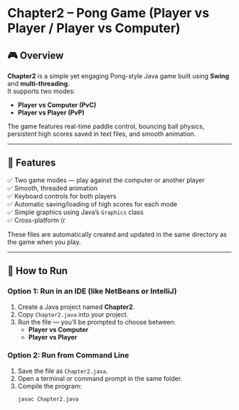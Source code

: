# Chapter2 – Pong Game (Player vs Player / Player vs Computer)

## 🎮 Overview
**Chapter2** is a simple yet engaging Pong-style Java game built using **Swing** and **multi-threading**.  
It supports two modes:
- **Player vs Computer (PvC)**
- **Player vs Player (PvP)**  

The game features real-time paddle control, bouncing ball physics, persistent high scores saved in text files, and smooth animation.

---

## 🧩 Features
✅ Two game modes — play against the computer or another player  
✅ Smooth, threaded animation  
✅ Keyboard controls for both players  
✅ Automatic saving/loading of high scores for each mode  
✅ Simple graphics using Java’s `Graphics` class  
✅ Cross-platform (r



These files are automatically created and updated in the same directory as the game when you play.

---

## 🧾 How to Run

### Option 1: Run in an IDE (like NetBeans or IntelliJ)
1. Create a Java project named **Chapter2**.
2. Copy `Chapter2.java` into your project.
3. Run the file — you’ll be prompted to choose between:
   - **Player vs Computer**
   - **Player vs Player**

### Option 2: Run from Command Line
1. Save the file as `Chapter2.java`.
2. Open a terminal or command prompt in the same folder.
3. Compile the program:
   ```bash
   javac Chapter2.java
